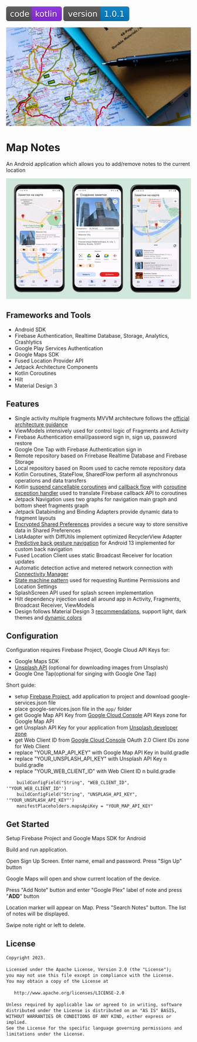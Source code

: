 ![badge](doc/images/code-kotlin-blueviolet.svg)  ![badge](doc/images/version-1.0.1-blue.svg)

<img src="doc/images/notes_002.jpg" alt="drawing" width="800"/> 


# Map Notes

An Android application which allows you to add/remove notes to the current location   

<img src="doc/images/screenshots_002.png" alt="drawing" width="800"/> 

## Frameworks and Tools

* Android SDK
* Firebase Authentication, Realtime Database, Storage, Analytics, Crashlytics
* Google Play Services Authentication
* Google Maps SDK
* Fused Location Provider API
* Jetpack Architecture Components
* Kotlin Coroutines 
* Hilt
* Material Design 3

## Features

* Single activity multiple fragments MVVM architecture follows the [official architecture guidance](https://developer.android.com/topic/architecture)
* ViewModels intensively used for control logic of Fragments and Activity
* Firebase Authentication  email/password sign in, sign up, password restore
* Google One Tap with Firebase Authentication sign in 
* Remote repository based on Frirebase Realtime Database and Firebase Storage 
* Local repository based on Room used to cache  remote repository data
* Kotlin Coroutines,  StateFlow, SharedFlow  perform all asynchronous operations and data transfers 
* Kotlin [suspend cancellable coroutines](https://kotlinlang.org/docs/cancellation-and-timeouts.html#timeout) and [callback flow](https://kotlinlang.org/api/kotlinx.coroutines/kotlinx-coroutines-core/kotlinx.coroutines.flow/callback-flow.html) with  [coroutine exception handler](https://kotlinlang.org/docs/exception-handling.html) used to translate Firebase callback API to coroutines
* Jetpack Navigation uses two graphs for navigation main graph and bottom sheet fragments graph
* Jetpack Databinding and Binding Adapters provide dynamic data to fragment layouts
* [Encrypted Shared Preferences](https://developer.android.com/topic/security/data) provides a secure way to store sensitive data in  Shared Preferences
* ListAdapter with DiffUtils implement optimized RecyclerView Adapter
* [Predictive back gesture navigation](https://developer.android.com/guide/navigation/custom-back/predictive-back-gesture) for Android 13 implemented for custom back navigation
* Fused Location Client uses static Broadcast Receiver for location updates
* Automatic detection active and metered network connection  with [Connectivity Manager](https://developer.android.com/training/basics/network-ops/reading-network-state)  
* [State machine pattern](https://en.wikipedia.org/wiki/Finite-state_machine) used for requesting Runtime Permissions and Location Settings
* SplashScreen API used for splash screen implementation
* Hilt dependency injection used all around app in Activity, Fragments, Broadcast Receiver, ViewModels
* Design follows Material Design 3 [recommendations](https://m3.material.io/), support light, dark themes and [dynamic colors](https://m3.material.io/styles/color/dynamic-color/overview)



## Configuration

Configuration requires Firebase Project, Google Cloud API Keys for:
- Google Maps SDK
- [Unsplash API](https://unsplash.com/developers) (optional  for downloading images from Unsplash)
- Google One Tap(optional for singing with Google One Tap)

Short guide:
- setup [Firebase Project](https://firebase.google.com/docs/android/setup), add application to project and download google-services.json file
- place google-services.json file in the `app/` folder
- get Google Map API Key  from [Google Cloud Console](https://console.cloud.google.com/) API Keys zone for Google Map API
- get Unsplash API Key for your application from  [Unsplash developer zone](https://unsplash.com/developers) 
- get Web Client ID from [Google Cloud Console](https://console.cloud.google.com/)  OAuth 2.0 Client IDs zone for Web Client
- replace "YOUR_MAP_API_KEY" with Google Map API Key in build.gradle
- replace "YOUR_UNSPLASH_API_KEY" with Unsplash API Key n build.gradle
- replace "YOUR_WEB_CLIENT_ID" with Web Client ID n build.gradle

```
    buildConfigField("String", "WEB_CLIENT_ID", '"YOUR_WEB_CLIENT_ID"')
    buildConfigField("String", "UNSPLASH_API_KEY", '"YOUR_UNSPLASH_API_KEY"')
    manifestPlaceholders.mapsApiKey = "YOUR_MAP_API_KEY"
```



## Get Started

Setup Firebase Project and Google Maps SDK for Android

Build and run application. 

Open Sign Up Screen. Enter name, email and password. Press "Sign Up" button

Google Maps will open and show current location of the device.

Press "Add Note" button and enter "Google Plex" label of note and press "**ADD**" button

Location marker will appear on Map. Press "Search Notes" button. The list of notes will be displayed.

Swipe note right or left to delete.



## License

```
Copyright 2023.

Licensed under the Apache License, Version 2.0 (the "License");
you may not use this file except in compliance with the License.
You may obtain a copy of the License at

   http://www.apache.org/licenses/LICENSE-2.0

Unless required by applicable law or agreed to in writing, software
distributed under the License is distributed on an "AS IS" BASIS,
WITHOUT WARRANTIES OR CONDITIONS OF ANY KIND, either express or implied.
See the License for the specific language governing permissions and
limitations under the License.
```

